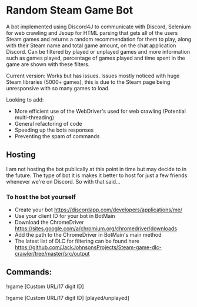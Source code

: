 # Random Steam Game Bot
A bot implemented using Discord4J to communicate with Discord, Selenium for web crawling and Jsoup for HTML parsing that gets all of the users Steam games and returns a random recommendation for them to play, along with their Steam name and total game amount, on the chat application Discord. Can be filtered by played or unplayed games and more information such as games played, percentage of games played and time spent in the game are shown with these filters.

Current version: Works but has issues. Issues mostly noticed with huge Steam libraries (5000+ games), this is due to the Steam page being unresponsive with so many games to load.

Looking to add:
- More efficient use of the WebDriver's used for web crawling (Potential multi-threading)
- General refactoring of code
- Speeding up the bots responses
- Preventing the spam of commands

## Hosting

I am not hosting the bot publically at this point in time but may decide to in the future. The type of bot it is makes it better to host for just a few friends whenever we're on Discord. So with that said...

### To host the bot yourself
- Create your bot https://discordapp.com/developers/applications/me/
- Use your client ID for your bot in BotMain
- Download the ChromeDriver https://sites.google.com/a/chromium.org/chromedriver/downloads
- Add the path to the ChromeDriver in BotMain's main method
- The latest list of DLC for filtering can be found here https://github.com/JackJohnsonsProjects/Steam-game-dlc-crawler/tree/master/src/output

## Commands:

!rgame [Custom URL/17 digit ID]

!rgame [Custom URL/17 digit ID] [played/unplayed]
